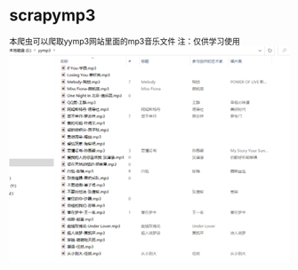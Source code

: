 # scrapymp3
本爬虫可以爬取yymp3网站里面的mp3音乐文件
注：仅供学习使用
![image](https://github.com/lihailianglhl/scrapymp3/blob/main/img.png)
